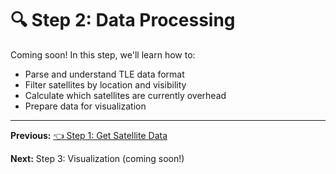 # 🔍 Step 2: Data Processing

Coming soon! In this step, we'll learn how to:

- Parse and understand TLE data format
- Filter satellites by location and visibility
- Calculate which satellites are currently overhead
- Prepare data for visualization

---

**Previous:** [👈 Step 1: Get Satellite Data](../step1_get_satellites/README.md)

**Next:** Step 3: Visualization (coming soon!)